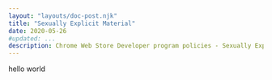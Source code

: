 ```yaml
---
layout: "layouts/doc-post.njk"
title: "Sexually Explicit Material"
date: 2020-05-26
#updated: ...
description: Chrome Web Store Developer program policies - Sexually Explicit Material
---
```


<!--lint disable no-smart-quotes-->

hello world
